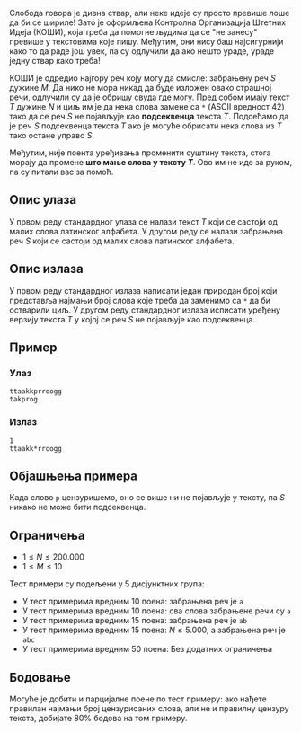 ﻿
Слобода говора је дивна ствар, али неке идеје су просто превише лоше да би се шириле! Зато је оформљена Контролна Организација Штетних Идеја (КОШИ), која треба да помогне људима да се "не занесу" превише у текстовима које пишу. Међутим, они нису  баш најсигурнији како то да раде још увек, па су одлучили да ако нешто ураде, ураде једну ствар како треба!

КОШИ је одредио најгору реч коју могу да смисле: забрањену реч $S$ дужине $M$. Да нико не мора никад да буде изложен овако страшној речи, одлучили су да је обришу свуда где могу. Пред собом имају текст $T$ дужине $N$ и циљ им је да нека слова замене са `*` (ASCII вредност $42$) тако да се реч $S$ не појављује као **подсеквенца** текста  $T$. Подсећамо да је реч $S$ подсеквенца текста $T$ ако је могуће обрисати нека слова из $T$ тако остане управо $S$.

Међутим, није поента уређивања променити суштину текста, стога морају да промене **што мање слова у тексту $T$**. Ово им не иде за руком, па су питали вас за помоћ.
## Опис улаза
У првом реду стандардног улаза се налази текст $T$ који се састоји од малих слова латинског алфабета. У другом реду се налази забрањена реч $S$ који се састоји од малих слова латинског алфабета.
## Опис излаза
У првом реду стандардног излаза написати један природан број који представља најмањи број слова које треба да заменимо са  `*` да би остварили циљ. У другом реду стандардног излаза исписати уређену верзију текста $T$ у којој се реч $S$ не појављује као подсеквенца.
## Пример

### Улаз

```
ttaakkprroogg
takprog
```

### Излаз

```
1
ttaakk*rroogg
```
## Објашњења примера
Када слово `p` цензуришемо, оно се више ни не појављује у тексту, па $S$ никако не може бити подсеквенца.
## Ограничења
-   $1 \leq N \leq 200.000$
-   $1 \leq M \leq 10$

Тест примери су подељени у 5 дисјунктних група:

-   У тест примерима вредним $10$ поена: забрањена реч је `a`
-   У тест примерима вредним $10$ поена: сва слова забрањенe речи су `a`
-   У тест примерима вредним $15$ поена: забрањена реч је `ab`
-   У тест примерима вредним $15$ поена: $N \leq 5.000$, а забрањена реч је `abc`
-   У тест примерима вредним $50$ поена: Без додатних ограничења
## Бодовање
Могуће је добити и парцијалне поене по тест примеру: ако нађете правилан најмањи број цензурисаних слова, али не и правилну цензуру текста, добијате 80% бодова на том примеру.
